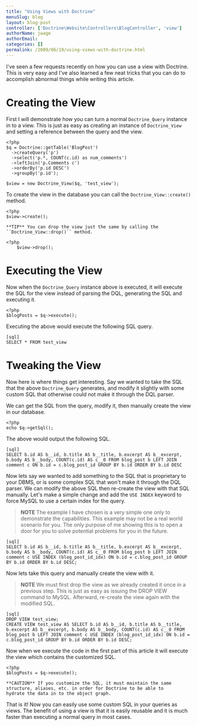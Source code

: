 ```yaml
---
title: "Using Views with Doctrine"
menuSlug: blog
layout: blog-post
controller: ['Doctrine\Website\Controllers\BlogController', 'view']
authorName: jwage
authorEmail:
categories: []
permalink: /2009/06/19/using-views-with-doctrine.html
---
```

I've seen a few requests recently on how you can use a view with
Doctrine. This is very easy and I've also learned a few neat tricks that
you can do to accomplish abnormal things while writing this article.

Creating the View
=================

First I will demonstrate how you can turn a normal `Doctrine_Query`
instance in to a view. This is just as easy as creating an instance of
`Doctrine_View` and setting a reference between the query and the view.

~~~~ {.sourceCode .php}
<?php
$q = Doctrine::getTable('BlogPost')
  ->createQuery('p')
  ->select('p.*, COUNT(c.id) as num_comments')
  ->leftJoin('p.Comments c')
  ->orderBy('p.id DESC')
  ->groupBy('p.id');

$view = new Doctrine_View($q, 'test_view');
~~~~

To create the view in the database you can call the
`Doctrine_View::create()` method.

~~~~ {.sourceCode .php}
<?php
$view->create();

**TIP** You can drop the view just the same by calling the
``Doctrine_View::drop()`` method.
~~~~

~~~~ {.sourceCode .php}
<?php
    $view->drop();
~~~~

Executing the View
==================

Now when the `Doctrine_Query` instance above is executed, it will
execute the SQL for the view instead of parsing the DQL, generating the
SQL and executing it.

~~~~ {.sourceCode .php}
<?php
$blogPosts = $q->execute();
~~~~

Executing the above would execute the following SQL query.

    [sql]
    SELECT * FROM test_view

Tweaking the View
=================

Now here is where things get interesting. Say we wanted to take the SQL
that the above `Doctrine_Query` generates, and modify it slightly with
some custom SQL that otherwise could not make it through the DQL parser.

We can get the SQL from the query, modify it, then manually create the
view in our database.

~~~~ {.sourceCode .php}
<?php
echo $q->getSql();
~~~~

The above would output the following SQL.

    [sql]
    SELECT b.id AS b__id, b.title AS b__title, b.excerpt AS b__excerpt, b.body AS b__body, COUNT(c.id) AS c__0 FROM blog_post b LEFT JOIN comment c ON b.id = c.blog_post_id GROUP BY b.id ORDER BY b.id DESC

Now lets say we wanted to add something to the SQL that is proprietary
to your DBMS, or is some complex SQL that won't make it through the DQL
parser. We can modify the above SQL then re-create the view with that
SQL manually. Let's make a simple change and add the `USE INDEX` keyword
to force MySQL to use a certain index for the query.

> **NOTE** The example I have chosen is a very simple one only to
> demonstrate the capabilities. This example may not be a real world
> scenario for you. The only purpose of me showing this is to open a
> door for you to solve potential problems for you in the future.

    [sql]
    SELECT b.id AS b__id, b.title AS b__title, b.excerpt AS b__excerpt, b.body AS b__body, COUNT(c.id) AS c__0 FROM blog_post b LEFT JOIN comment c USE INDEX (blog_post_id_idx) ON b.id = c.blog_post_id GROUP BY b.id ORDER BY b.id DESC;

Now lets take this query and manually create the view with it.

> **NOTE** We must first drop the view as we already created it once in
> a previous step. This is just as easy as issuing the DROP VIEW command
> to MySQL. Afterward, re-create the view again with the modified SQL.

    [sql]
    DROP VIEW test_view;
    CREATE VIEW test_view AS SELECT b.id AS b__id, b.title AS b__title, b.excerpt AS b__excerpt, b.body AS b__body, COUNT(c.id) AS c__0 FROM blog_post b LEFT JOIN comment c USE INDEX (blog_post_id_idx) ON b.id = c.blog_post_id GROUP BY b.id ORDER BY b.id DESC;

Now when we execute the code in the first part of this article it will
execute the view which contains the customized SQL.

~~~~ {.sourceCode .php}
<?php
$blogPosts = $q->execute();

**CAUTION** If you customize the SQL, it must maintain the same
structure, aliases, etc. in order for Doctrine to be able to
hydrate the data in to the object graph.
~~~~

That is it! Now you can easily use some custom SQL in your queries as
views. The benefit of using a view is that it is easily reusable and it
is much faster than executing a normal query in most cases.
